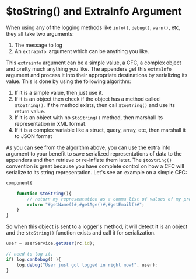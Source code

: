 # $toString() and ExtraInfo Argument

When using any of the logging methods like `info()`, `debug()`, `warn()`, etc, they all take two arguments:

1. The message to log 
1. An `extraInfo `argument which can be anything you like. 

This `extrainfo` argument can be a simple value, a CFC, a complex object and pretty much anything you like. The appenders get this `extraInfo` argument and process it into their appropriate destinations by serializing its value. This is done by using the following algorithm:

1. If it is a simple value, then just use it.
2. If it is an object then check if the object has a method called `$toString()`. If the method exists, then call `$toString()` and use its return value.
3. If it is an object with no `$toString()` method, then marshall its representation in XML format.
4. If it is a complex variable like a struct, query, array, etc, then marshall it to JSON format

As you can see from the algorithm above, you can use the extra info argument to your benefit to save serialized representations of data to the appenders and then retrieve or re-inflate them later. The `$toString()` convention is great because you have complete control on how a CFC will serialize to its string representation. Let's see an example on a simple CFC:

```javascript
component{

	function $toString(){
		// return my representation as a comma list of values of my properties
		return "#getName()#,#getAge()#,#getEmail()#";
	}
}
```

So when this object is sent to a logger's method, it will detect it is an object and the `$toString()` function exists and call it for serialization.

```javascript
user = userService.getUser(rc.id);

// need to log it.
if( log.canDebug() ){
	log.debug("User just got logged in right now!", user);
}
```


